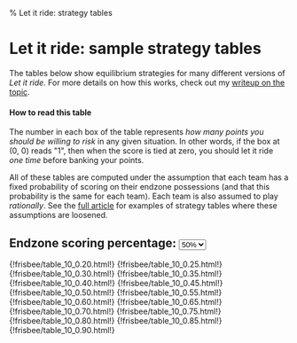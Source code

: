 % Let it ride: strategy tables

# Let it ride: sample strategy tables

The tables below show equilibrium strategies for many different versions of *Let it ride.* For more details on how this works, check out my [writeup on the topic](frisbee/let_it_ride.html).

#### How to read this table

The number in each box of the table represents *how many points you should be willing to risk* in any given situation. In other words, if the box at (0, 0) reads "1", then when the score is tied at zero, you should let it ride *one time* before banking your points.

All of these tables are computed under the assumption that each team has a fixed probability of scoring on their endzone possessions (and that this probability is the same for each team). Each team is also assumed to play *rationally*. See the [full article](frisbee/let_it_ride.html) for examples of strategy tables where these assumptions are loosened.

<script src="frisbee/let_it_ride.js"></script>

<div class="table-container">
<h2>Endzone scoring percentage:
<select name="possession_prob" id="possession_prob">
	<option value="20">20%</option>
	<option value="25">25%</option>
	<option value="30">30%</option>
	<option value="35">35%</option>
	<option value="40">40%</option>
	<option value="45">45%</option>
	<option value="50" selected>50%</option>
	<option value="55">55%</option>
	<option value="60">60%</option>
	<option value="65">65%</option>
	<option value="70">70%</option>
	<option value="75">75%</option>
	<option value="80">80%</option>
	<option value="85">85%</option>
	<option value="90">90%</option>
</select></h2>

{!frisbee/table_10_0.20.html!}
{!frisbee/table_10_0.25.html!}
{!frisbee/table_10_0.30.html!}
{!frisbee/table_10_0.35.html!}
{!frisbee/table_10_0.40.html!}
{!frisbee/table_10_0.45.html!}
{!frisbee/table_10_0.50.html!}
{!frisbee/table_10_0.55.html!}
{!frisbee/table_10_0.60.html!}
{!frisbee/table_10_0.65.html!}
{!frisbee/table_10_0.70.html!}
{!frisbee/table_10_0.75.html!}
{!frisbee/table_10_0.80.html!}
{!frisbee/table_10_0.85.html!}
{!frisbee/table_10_0.90.html!}
</div>